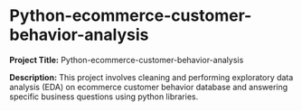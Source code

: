 # Python-ecommerce-customer-behavior-analysis
**Project Title:** Python-ecommerce-customer-behavior-analysis

**Description:** This project involves cleaning and performing exploratory data analysis (EDA) on ecommerce customer behavior database and answering specific business questions using python libraries.
